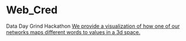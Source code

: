 # Web_Cred
Data Day Grind Hackathon
[We provide a visualization of how one of our networks maps different words to values in a 3d space.](https://projector.tensorflow.org/?config=https://gist.githubusercontent.com/Pranish-Pantha/00d094012649715bce020d9ae8382f45/raw/9efadc5c8eb2c442db6b107534cf09ba92bd5186/proj.json)
